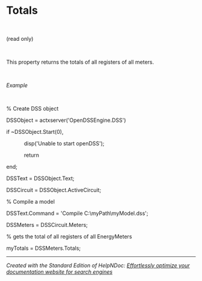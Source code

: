 # Totals

&nbsp;

(read only)

&nbsp;

This property returns the totals of all registers of all meters.

&nbsp;

*Example*

&nbsp;

% Create DSS object

DSSObject = actxserver('OpenDSSEngine.DSS')

if ~DSSObject.Start(0),

&nbsp; &nbsp; &nbsp; &nbsp; &nbsp; &nbsp; disp('Unable to start openDSS');

&nbsp; &nbsp; &nbsp; &nbsp; &nbsp; &nbsp; return

end;

DSSText = DSSObject.Text;

DSSCircuit = DSSObject.ActiveCircuit;

% Compile a model &nbsp; &nbsp;

DSSText.Command = 'Compile C:\\myPath\\myModel.dss';

DSSMeters = DSSCircuit.Meters;

% gets the total of all registers of all EnergyMeters

myTotals = DSSMeters.Totals;

***
_Created with the Standard Edition of HelpNDoc: [Effortlessly optimize your documentation website for search engines](<https://www.helpndoc.com/feature-tour/produce-html-websites/>)_
